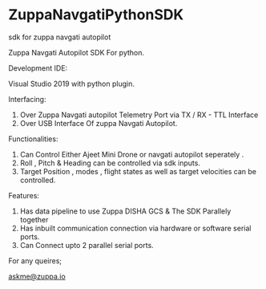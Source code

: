 # ZuppaNavgatiPythonSDK
sdk for zuppa navgati autopilot

Zuppa Navgati Autopilot SDK For python.

Development IDE:

Visual Studio 2019 with python plugin.

Interfacing:

1) Over Zuppa Navgati autopilot Telemetry Port via TX / RX - TTL Interface 
2) Over USB Interface Of zuppa Navgati Autopilot.

Functionalities:

1) Can Control Either Ajeet Mini Drone or navgati autopilot seperately .
2) Roll , Pitch & Heading can be controlled via sdk inputs.
3) Target Position , modes , flight states as well as target velocities can be controlled.

Features:

1) Has data pipeline to use Zuppa DISHA GCS & The SDK Parallely together
2) Has inbuilt communication connection via hardware or software serial ports.
3) Can Connect upto 2 parallel serial ports.

For any queires;

askme@zuppa.io
